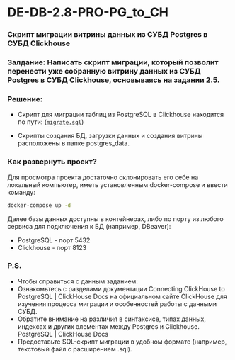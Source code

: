 # DE-DB-2.8-PRO-PG_to_CH
### Скрипт миграции витрины данных из СУБД Postgres в СУБД Clickhouse
### Залдание: Написать скрипт миграции, который позволит перенести уже собранную витрину данных из СУБД Postgres в СУБД Clickhouse, основываясь на задании 2.5.
### Решение:
- Скрипт для миграции таблиц из PostgreSQL в Clickhouse находится по пути: (<code>[migrate.sql](https://github.com/La-Haine-0/DE-DB-2.8-PRO-PG_to_CH/blob/main/migrate.sql)</code>)

- Скрипты создания БД, загрузки данных и создания витрины расположены в папке postgres_data.
### Как развернуть проект?
Для просмотра проекта достаточно склонировать его себе на локальный компьютер, иметь установленным docker-compose и ввести команду:

```sh
docker-compose up -d
```
Далее базы данных доступны в контейнерах, либо по порту из любого сервиса для подключения к БД (например, DBeaver):
- PostgreSQL - порт 5432
- Clickhouse - порт 8123
### P.S.
- Чтобы справиться с данным заданием:
- Ознакомьтесь с разделами документации Connecting ClickHouse to PostgreSQL | ClickHouse Docs  на официальном сайте ClickHouse для изучения процесса миграции и особенностей работы с данными СУБД.
- Обратите внимание на различия в синтаксисе, типах данных, индексах и других элементах между Postgres и Clickhouse.  PostgreSQL | ClickHouse Docs 
- Предоставьте SQL-скрипт миграции в удобном формате (например, текстовый файл с расширением .sql).